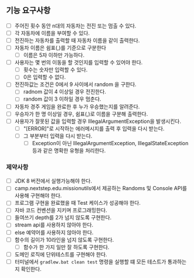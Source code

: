 ## 기능 요구사항
- [ ] 주어진 횟수 동안 n대의 자동차는 전진 또는 멈출 수 있다.
- [ ] 각 자동차에 이름을 부여할 수 있다.
- [ ] 전진하는 자동차를 출력할 때 자동차 이름을 같이 출력한다.
- [ ] 자동차 이름은 쉼표(,)를 기준으로 구분한다
  - [ ] 이름은 5자 이하만 가능하다.
- [ ] 사용자는 몇 번의 이동을 할 것인지를 입력할 수 있어야 한다.
  - [ ] 횟수는 숫자만 입력할 수 있다.
  - [ ] 0은 입력할 수 없다.
- [ ] 전진하값는 조건은 0에서 9 사이에서 random 을 구한다.
  - [ ] radnom 값이 4 이상일 경우 전진한다.
  - [ ] random 값이 3 이하일 경우 멈춘다.
- [ ] 자동차 경주 게임을 완료한 후 누가 우승했는지를 알려준다.
- [ ] 우승자가 한 명 이상일 경우, 쉼표(,)로 이름을 구분해 출력한다.
- [ ] 사용자가 잘못된 값을 입력할 경우 IllegalArgumentException을 발생시킨다.
  - [ ] "[ERROR]"로 시작하는 에러메시지를 출력 후 입력을 다시 받는다.
  - [ ] 그 부분부터 입력을 다시 받는다.
    - [ ] Exception이 아닌 IllegalArgumentException, IllegalStateException 등과 같은 명확한 유형을 처리한다.

### 제약사항
- [ ] JDK 8 버전에서 실행가능해야 한다.
- [ ] camp.nextstep.edu.missionutils에서 제공하는 Randoms 및 Console API를 사용해 구현해야 한다.
- [ ] 프로그램 구현을 완료했을 때 Test 케이스가 성공해야 한다.
- [ ] 자바 코드 컨벤션을 지키며 프로그래밍한다.
- [ ] 들여쓰기 depth를 2가 넘지 않도록 구현한다.
- [ ] stream api를 사용하지 않아야 한다.
- [ ] else 예약어를 사용하지 않아야 한다.
- [ ] 함수의 길이가 10라인을 넘지 않도록 구현한다.
  - [ ] 함수가 한 가지 일만 잘 하도록 구현한다.
- [ ] 도메인 로직에 단위테스트를 구현해야 한다.
- [ ] 터미널에서 `gradlew.bat clean test` 명령을 실행할 떄 모든 테스트가 통과하는지 확인한다.
